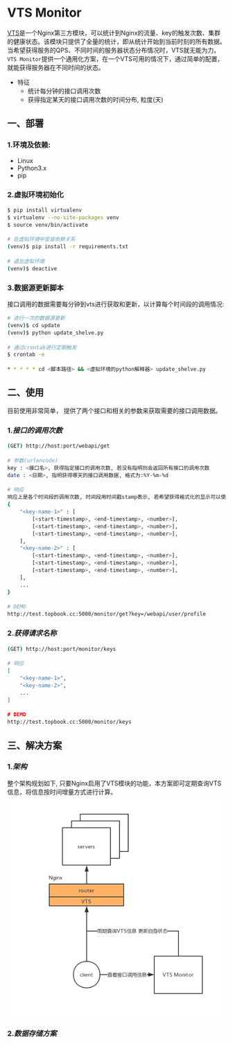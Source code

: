 # VTS Monitor
[VTS](https://github.com/vozlt/nginx-module-vts)是一个Nginx第三方模块，可以统计到Nginx的流量、key的触发次数、集群的健康状态。该模块只提供了全量的统计，即从统计开始到当前时刻的所有数据。当希望获得服务的QPS、不同时间的服务器状态分布情况时，VTS就无能为力。`VTS Monitor`提供一个通用化方案，在一个VTS可用的情况下，通过简单的配置，就能获得服务器在不同时间的状态。

* 特征
    * 统计每分钟的接口调用次数
    * 获得指定某天的接口调用次数的时间分布, 粒度(天)

## 一、部署
### 1.环境及依赖:
* Linux
* Python3.x
* pip

### 2.虚拟环境初始化
```sh
$ pip install virtualenv
$ virtualenv --no-site-packages venv
$ source venv/bin/activate

# 在虚拟环境中安装依赖关系
(venv)$ pip install -r requirements.txt

# 退出虚拟环境
(venv)$ deactive
```

### 3.数据源更新脚本
接口调用的数据需要每分钟到vts进行获取和更新，以计算每个时间段的调用情况:
```sh
# 进行一次的数据源更新
(venv)$ cd update
(venv)$ python update_shelve.py

# 通过crontab进行定期触发
$ crontab -e

* * * * * cd <脚本路径> && <虚拟环境的python解释器> update_shelve.py
```

## 二、使用
目前使用非常简单， 提供了两个接口和相关的参数来获取需要的接口调用数据。

### 1.*接口的调用次数*
```sh
(GET) http://host:port/webapi/get

# 参数(urlencode)
key : <接口名>, 获得指定接口的调用次数, 若没有指明则会返回所有接口的调用次数
date : <日期>, 指明获得哪天的接口调用数据, 格式为:%Y-%m-%d

# 响应
响应上是各个时间段的调用次数, 时间段用时间戳stamp表示, 若希望获得格式化的显示可以使用`/webapi/get/pretty`接口
{
    "<key-name-1>" : [
        [<start-timestamp>, <end-timestamp>, <number>],
        [<start-timestamp>, <end-timestamp>, <number>],
        [<start-timestamp>, <end-timestamp>, <number>],
    ],
    "<key-name-2>" : [
        [<start-timestamp>, <end-timestamp>, <number>],
        [<start-timestamp>, <end-timestamp>, <number>],
        [<start-timestamp>, <end-timestamp>, <number>],
    ],
    ...
}

# DEMO
http://test.topbook.cc:5000/monitor/get?key=/webapi/user/profile
```
### 2.*获得请求名称*
```sh
(GET) http://host:port/monitor/keys

# 响应
[
    "<key-name-1>",
    "<key-name-2>",
    ...
]

# DEMO
http://test.topbook.cc:5000/monitor/keys
```

## 三、解决方案
### 1.*架构*
整个架构规划如下, 只要Nginx启用了VTS模块的功能，本方案即可定期查询VTS信息，将信息按时间增量方式进行计算。
![](docs/vts-monitor-arch.png)

### 2.*数据存储方案*
